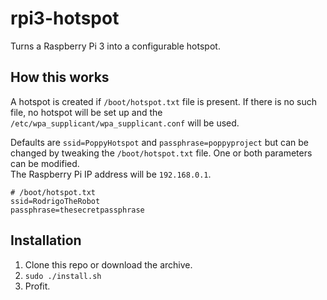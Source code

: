 # rpi3-hotspot

Turns a Raspberry Pi 3 into a configurable hotspot.

## How this works

A hotspot is created if `/boot/hotspot.txt` file is present. If there is no such file, no hotspot will be set up and the `/etc/wpa_supplicant/wpa_supplicant.conf` will be used.

Defaults are `ssid=PoppyHotspot` and `passphrase=poppyproject` but can be changed by tweaking the `/boot/hotspot.txt` file. One or both parameters can be modified.  
The Raspberry Pi IP address will be `192.168.0.1`.

```
# /boot/hotspot.txt
ssid=RodrigoTheRobot
passphrase=thesecretpassphrase
```


## Installation

1. Clone this repo or download the archive.
2. `sudo ./install.sh`
3. Profit.
